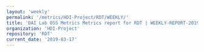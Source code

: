 ```yaml
---
layout: 'weekly'
permalink: '/metrics/HDI-Project/RDT/WEEKLY/'
title: 'DAI Lab OSS Metrics Metrics report for RDT | WEEKLY-REPORT-2019-03-17'
organization: 'HDI-Project'
repository: 'RDT'
current_date: '2019-03-17'
---
```

